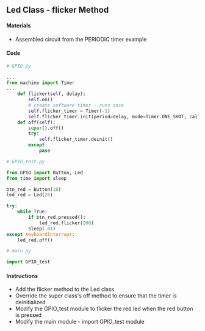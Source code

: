 ## Led Class - flicker Method

#### Materials
 - Assembled circuit from the PERIODIC timer example

#### Code
```Python
# GPIO.py

...
from machine import Timer
...
    def flicker(self, delay):
        self.on()
        # create software timer - runs once
        self.flicker_timer = Timer(-1)
        self.flicker_timer.init(period=delay, mode=Timer.ONE_SHOT, callback=lambda t : self.off())
    def off(self):
        super().off()
        try:
            self.flicker_timer.deinit()
        except:
            pass
```
```Python
# GPIO_test.py

from GPIO import Button, Led
from time import sleep

btn_red = Button(18)
led_red = Led(26)

try:
    while True:
        if btn_red.pressed():
            led_red.flicker(200)
        sleep(.01)
except KeyboardInterrupt:
    led_red.off()
```
```Python
# main.py

import GPIO_test
```
#### Instructions
 - Add the flicker method to the Led class
 - Override the super class's off method to ensure that the timer is deinitialized
 - Modify the GPIO_test module to flicker the red led when the red button is pressed
 - Modify the main module - import GPIO_test module
